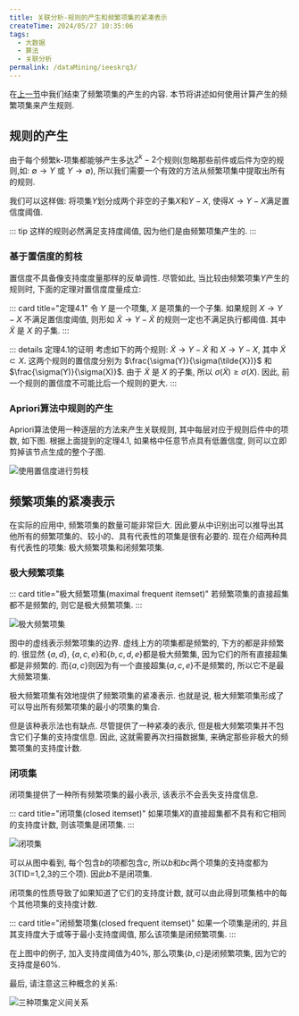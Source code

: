 ```yaml
---
title: 关联分析-规则的产生和频繁项集的紧凑表示
createTime: 2024/05/27 10:35:06
tags:
  - 大数据
  - 算法
  - 关联分析
permalink: /dataMining/ieeskrq3/
---
```


在[上一节](/dataMining/saueeew2/)中我们结束了频繁项集的产生的内容. 本节将讲述如何使用计算产生的频繁项集来产生规则.
<!-- more -->

## 规则的产生
由于每个频繁k-项集都能够产生多达$2^k - 2$个规则(忽略那些前件或后件为空的规则,如: $\emptyset \rightarrow Y$ 或 $Y \rightarrow \emptyset$), 所以我们需要一个有效的方法从频繁项集中提取出所有的规则. 

我们可以这样做: 将项集$Y$划分成两个非空的子集$X$和$Y-X$, 使得$X \rightarrow Y-X$满足置信度阈值. 

::: tip
这样的规则必然满足支持度阈值, 因为他们是由频繁项集产生的.
:::

### 基于置信度的剪枝
置信度不具备像支持度度量那样的反单调性. 尽管如此, 当比较由频繁项集$Y$产生的规则时, 下面的定理对置信度度量成立:

::: card  title="定理4.1"
令 $Y$ 是一个项集, $X$ 是项集的一个子集. 如果规则 $X \rightarrow Y-X$ 不满足置信度阈值, 则形如 $\tilde{X} \rightarrow Y- \tilde{X}$ 的规则一定也不满足执行都阈值. 其中 $\tilde{X}$ 是 $X$ 的子集.
:::

::: details 定理4.1的证明
考虑如下的两个规则: $\tilde{X} \rightarrow Y- \tilde{X}$ 和 $X \rightarrow Y-X$, 其中 $\tilde{X} \subset X$. 这两个规则的置信度分别为 $\frac{\sigma(Y)}{\sigma(\tilde{X})}$ 和 $\frac{\sigma(Y)}{\sigma(X)}$. 由于 $\tilde{X}$ 是 $X$ 的子集, 所以 $\sigma(\tilde{X}) \ge \sigma(X)$. 因此, 前一个规则的置信度不可能比后一个规则的更大.
:::

### Apriori算法中规则的产生
Apriori算法使用一种逐层的方法来产生关联规则, 其中每层对应于规则后件中的项数, 如下图. 根据上面提到的定理4.1, 如果格中任意节点具有低置信度, 则可以立即剪掉该节点生成的整个子图.

![使用置信度进行剪枝](/screen_shot/confidence-pruning.png)

## 频繁项集的紧凑表示
在实际的应用中, 频繁项集的数量可能非常巨大. 因此要从中识别出可以推导出其他所有的频繁项集的、较小的、具有代表性的项集是很有必要的. 现在介绍两种具有代表性的项集: 极大频繁项集和闭频繁项集.

### 极大频繁项集

::: card  title="极大频繁项集(maximal frequent itemset)"
若频繁项集的直接超集都不是频繁的, 则它是极大频繁项集.
:::

![极大频繁项集](/screen_shot/maximal-frequent-item-set.png)

图中的虚线表示频繁项集的边界. 虚线上方的项集都是频繁的, 下方的都是非频繁的. 很显然 $\{a, d\}$, $\{a,c,e\}$和$\{b,c,d,e\}$都是极大频繁集, 因为它们的所有直接超集都是非频繁的. 而$\{a,c\}$则因为有一个直接超集$\{a,c,e\}$不是频繁的, 所以它不是最大频繁项集.

极大频繁项集有效地提供了频繁项集的紧凑表示. 也就是说, 极大频繁项集形成了可以导出所有频繁项集的最小的项集的集合.

但是该种表示法也有缺点. 尽管提供了一种紧凑的表示, 但是极大频繁项集并不包含它们子集的支持度信息. 因此, 这就需要再次扫描数据集, 来确定那些非极大的频繁项集的支持度计数.

### 闭项集
闭项集提供了一种所有频繁项集的最小表示, 该表示不会丢失支持度信息.

::: card  title="闭项集(closed itemset)"
如果项集$X$的直接超集都不具有和它相同的支持度计数, 则该项集是闭项集.
:::


![闭项集](/screen_shot/closed-item-set.png)


可以从图中看到, 每个包含$b$的项都包含$c$, 所以$b$和$bc$两个项集的支持度都为3(TID=1,2,3的三个项). 因此$b$不是闭项集.

闭项集的性质导致了如果知道了它们的支持度计数, 就可以由此得到项集格中的每个其他项集的支持度计数.

::: card  title="闭频繁项集(closed frequent itemset)"
如果一个项集是闭的, 并且其支持度大于或等于最小支持度阈值, 那么该项集是闭频繁项集.
:::

在上图中的例子, 加入支持度阈值为40%, 那么项集$\{b,c\}$是闭频繁项集, 因为它的支持度是60%.

最后, 请注意这三种概念的关系:

![三种项集定义间关系](/screen_shot/item-set-venn.png)
